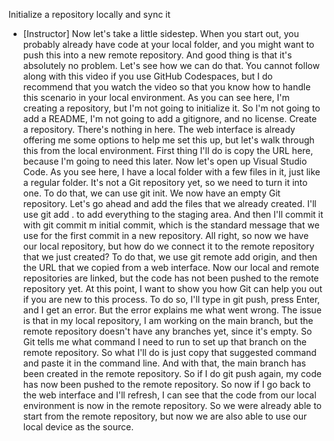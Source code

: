 Initialize a repository locally and sync it
- [Instructor] Now let's take a little sidestep. When you start out, you probably already have code at your local folder, and you might want to push this into a new remote repository. And good thing is that it's absolutely no problem. Let's see how we can do that. You cannot follow along with this video if you use GitHub Codespaces, but I do recommend that you watch the video so that you know how to handle this scenario in your local environment. As you can see here, I'm creating a repository, but I'm not going to initialize it. So I'm not going to add a README, I'm not going to add a gitignore, and no license. Create a repository. There's nothing in here. The web interface is already offering me some options to help me set this up, but let's walk through this from the local environment. First thing I'll do is copy the URL here, because I'm going to need this later. Now let's open up Visual Studio Code. As you see here, I have a local folder with a few files in it, just like a regular folder. It's not a Git repository yet, so we need to turn it into one. To do that, we can use git init. We now have an empty Git repository. Let's go ahead and add the files that we already created. I'll use git add . to add everything to the staging area. And then I'll commit it with git commit m initial commit, which is the standard message that we use for the first commit in a new repository. All right, so now we have our local repository, but how do we connect it to the remote repository that we just created? To do that, we use git remote add origin, and then the URL that we copied from a web interface. Now our local and remote repositories are linked, but the code has not been pushed to the remote repository yet. At this point, I want to show you how Git can help you out if you are new to this process. To do so, I'll type in git push, press Enter, and I get an error. But the error explains me what went wrong. The issue is that in my local repository, I am working on the main branch, but the remote repository doesn't have any branches yet, since it's empty. So Git tells me what command I need to run to set up that branch on the remote repository. So what I'll do is just copy that suggested command and paste it in the command line. And with that, the main branch has been created in the remote repository. So if I do git push again, my code has now been pushed to the remote repository. So now if I go back to the web interface and I'll refresh, I can see that the code from our local environment is now in the remote repository. So we were already able to start from the remote repository, but now we are also able to use our local device as the source.